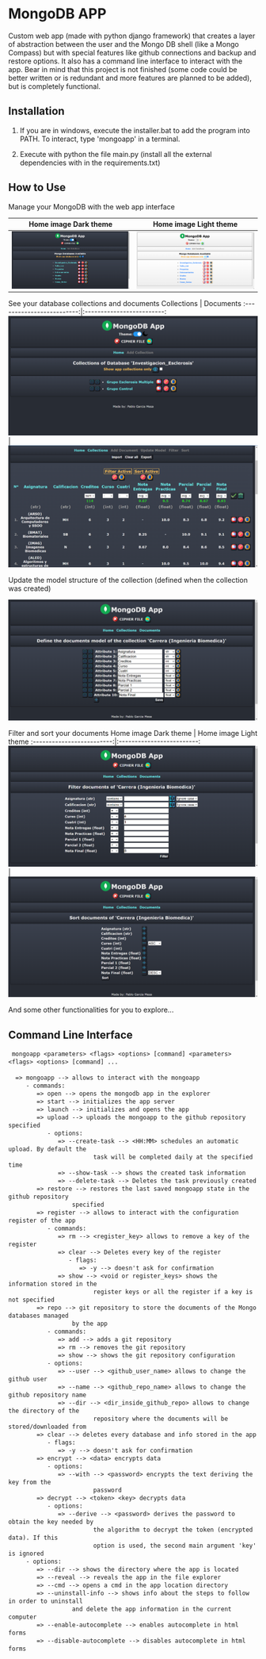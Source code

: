 # MongoDB APP

Custom web app (made with python django framework) that creates a layer of abstraction between the user and the Mongo DB shell (like a Mongo Compass) but with special features like github connections and backup and restore options. It also has a command line interface to interact with the app. Bear in mind that this project is not finished (some code could be better written or is redundant and more features are planned to be added), but is completely functional.

## Installation
1. If you are in windows, execute the installer.bat to add the program into PATH. To interact, type 'mongoapp' in a terminal.

2. Execute with python the file main.py (install all the external dependencies with in the requirements.txt)

## How to Use
Manage your MongoDB with the web app interface

Home image Dark theme       |   Home image Light theme
:-------------------------:|:-------------------------:
![](readme_assets/home.png) | ![](readme_assets/home_light.png)

See your database collections and documents
Collections       |   Documents
:-------------------------:|:-------------------------:
![](readme_assets/collections.png) | ![](readme_assets/documents.png)

Update the model structure of the collection (defined when the collection was created)

![](readme_assets/update_model.png)

Filter and sort your documents
Home image Dark theme       |   Home image Light theme
:-------------------------:|:-------------------------:
![](readme_assets/filter.png) | ![](readme_assets/sort.png)

And some other functionalities for you to explore...
## Command Line Interface
```
 mongoapp <parameters> <flags> <options> [command] <parameters> <flags> <options> [command] ...

  => mongoapp --> allows to interact with the mongoapp
     - commands:
        => open --> opens the mongodb app in the explorer
        => start --> initializes the app server
        => launch --> initializes and opens the app
        => upload --> uploads the mongoapp to the github repository specified
           - options:
              => --create-task --> <HH:MM> schedules an automatic upload. By default the
                        task will be completed daily at the specified time
              => --show-task --> shows the created task information
              => --delete-task --> Deletes the task previously created
        => restore --> restores the last saved mongoapp state in the github repository
                  specified
        => register --> allows to interact with the configuration register of the app
           - commands:
              => rm --> <register_key> allows to remove a key of the register
              => clear --> Deletes every key of the register
                 - flags:
                    => -y --> doesn't ask for confirmation
              => show --> <void or register_keys> shows the information stored in the
                        register keys or all the register if a key is not specified
        => repo --> git repository to store the documents of the Mongo databases managed
                  by the app
           - commands:
              => add --> adds a git repository
              => rm --> removes the git repository
              => show --> shows the git repository configuration
           - options:
              => --user --> <github_user_name> allows to change the github user
              => --name --> <github_repo_name> allows to change the github repository name
              => --dir --> <dir_inside_github_repo> allows to change the directory of the
                        repository where the documents will be stored/downloaded from
        => clear --> deletes every database and info stored in the app
           - flags:
              => -y --> doesn't ask for confirmation
        => encrypt --> <data> encrypts data
           - options:
              => --with --> <password> encrypts the text deriving the key from the
                        password
        => decrypt --> <token> <key> decrypts data
           - options:
              => --derive --> <password> derives the password to obtain the key needed by
                        the algorithm to decrypt the token (encrypted data). If this
                        option is used, the second main argument 'key' is ignored
     - options:
        => --dir --> shows the directory where the app is located
        => --reveal --> reveals the app in the file explorer
        => --cmd --> opens a cmd in the app location directory
        => --uninstall-info --> shows info about the steps to follow in order to uninstall
                  and delete the app information in the current computer
        => --enable-autocomplete --> enables autocomplete in html forms
        => --disable-autocomplete --> disables autocomplete in html forms
```
